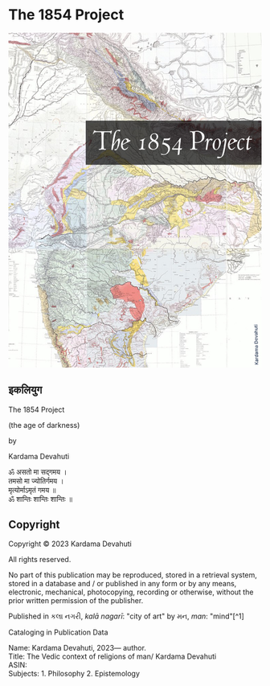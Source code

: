 # The 1854 Project

![img](The1854Project.jpg)

## इकलियुग

The 1854 Project

(the age of darkness)<br>

by<br>

Kardama Devahuti<br>

ॐ असतो मा सद्गमय ।<br>
तमसो मा ज्योतिर्गमय ।<br>
मृत्योर्माऽमृतं गमय ॥<br>
ॐ शान्तिः शान्तिः शान्तिः ॥ <br>

## Copyright

Copyright © 2023 Kardama Devahuti

All rights reserved.

No part of this publication may be reproduced, stored in a retrieval
system, stored in a database and / or published in any form or by any
means, electronic, mechanical, photocopying, recording or otherwise,
without the prior written permission of the publisher.

Published in  કલા નગરી, *kalā nagarī*: "city of art" by મન, *man*: "mind"[^1]

Cataloging in Publication Data

Name: Kardama Devahuti, 2023— author.<br>
Title: The Vedic context of religions of man/ Kardama Devahuti<br>
ASIN:<br>
Subjects: 1. Philosophy 2. Epistemology <br>
